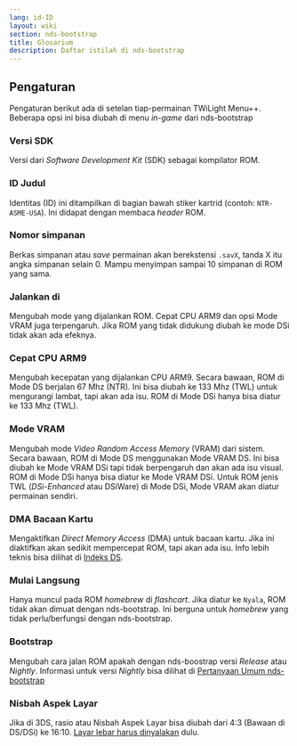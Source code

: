 ```yaml
---
lang: id-ID
layout: wiki
section: nds-bootstrap
title: Glosarium
description: Daftar istilah di nds-bootstrap
---
```


## Pengaturan
Pengaturan berikut ada di setelan tiap-permainan TWiLight Menu++. Beberapa opsi ini bisa diubah di menu *in-game* dari nds-bootstrap

### Versi SDK
Versi dari *Software Development Kit* (SDK) sebagai kompilator ROM.

### ID Judul
Identitas (ID) ini ditampilkan di bagian bawah stiker kartrid (contoh: `NTR-ASME-USA`). Ini didapat dengan membaca *header* ROM.

### Nomor simpanan
Berkas simpanan atau *save* permainan akan berekstensi `.savX`, tanda X itu angka simpanan selain 0. Mampu menyimpan sampai 10 simpanan di ROM yang sama.

### Jalankan di
Mengubah mode yang dijalankan ROM. Cepat CPU ARM9 dan opsi Mode VRAM juga terpengaruh. Jika ROM yang tidak didukung diubah ke mode DSi tidak akan ada efeknya.

### Cepat CPU ARM9
Mengubah kecepatan yang dijalankan CPU ARM9. Secara bawaan, ROM di Mode DS berjalan 67 Mhz (NTR). Ini bisa diubah ke 133 Mhz (TWL) untuk mengurangi lambat, tapi akan ada isu. ROM di Mode DSi hanya bisa diatur ke 133 Mhz (TWL).

### Mode VRAM
Mengubah mode *Video Random Access Memory* (VRAM) dari sistem. Secara bawaan, ROM di Mode DS menggunakan Mode VRAM DS. Ini bisa diubah ke Mode VRAM DSi tapi tidak berpengaruh dan akan ada isu visual. ROM di Mode DSi hanya bisa diatur ke Mode VRAM DSi. Untuk ROM jenis TWL (*DSi-Enhanced* atau DSiWare) di Mode DSi, Mode VRAM akan diatur permainan sendiri.

### DMA Bacaan Kartu
Mengaktifkan *Direct Memory Access* (DMA) untuk bacaan kartu. Jika ini diaktifkan akan sedikit mempercepat ROM, tapi akan ada isu. Info lebih teknis bisa dilihat di [Indeks DS](https://wiki.ds-homebrew.com/id-ID/ds-index/retail-roms#dma-bacaan-kartu).

### Mulai Langsung
Hanya muncul pada ROM *homebrew* di *flashcart*. Jika diatur ke `Nyala`, ROM tidak akan dimuat dengan nds-bootstrap. Ini berguna untuk *homebrew* yang tidak perlu/berfungsi dengan nds-bootstrap.

### Bootstrap
Mengubah cara jalan ROM apakah dengan nds-boostrap versi *Release* atau *Nightly*. Informasi untuk versi *Nightly* bisa dilihat di [Pertanyaan Umum nds-bootstrap](https://wiki.ds-homebrew.com/id-ID/nds-bootstrap/faq?faq=what-is-a-nightly-and-where-do-i-get-it)

### Nisbah Aspek Layar
Jika di 3DS, rasio atau Nisbah Aspek Layar bisa diubah dari 4:3 (Bawaan di DS/DSi) ke 16:10. [Layar lebar harus dinyalakan](https://wiki.ds-homebrew.com/id-ID/twilightmenu/playing-in-widescreen) dulu.
